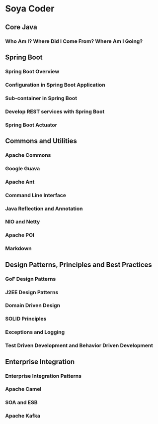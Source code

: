 # Soya Coder

## Core Java

### Who Am I? Where Did I Come From? Where Am I Going?







## Spring Boot

### Spring Boot Overview

### Configuration in Spring Boot Application

### Sub-container in Spring Boot

### Develop REST services with Spring Boot

### Spring Boot Actuator



## Commons and Utilities

### Apache Commons

### Google Guava

### Apache Ant

### Command Line Interface

### Java Reflection and Annotation

### NIO and Netty

### Apache POI

### Markdown



## Design Patterns, Principles and Best Practices

### GoF Design Patterns

### J2EE Design Patterns

### Domain Driven Design

### SOLID Principles

### Exceptions and Logging

### Test Driven Development and Behavior Driven Development




## Enterprise Integration

### Enterprise Integration Patterns

### Apache Camel

### SOA and ESB

### Apache Kafka

